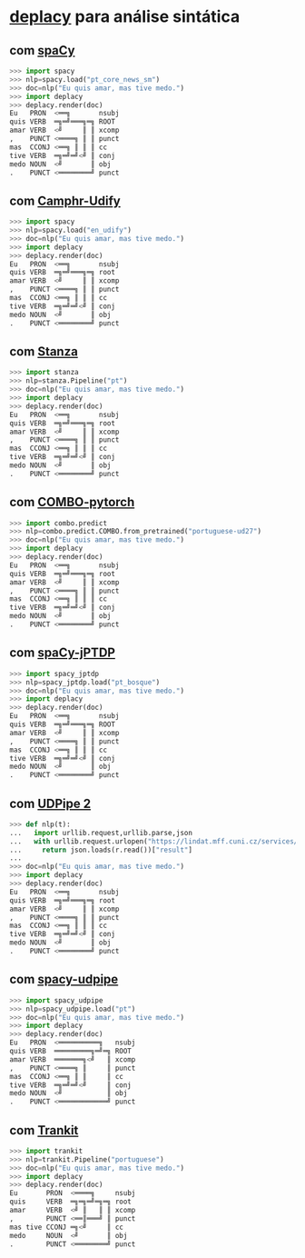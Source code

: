 # [deplacy](https://koichiyasuoka.github.io/deplacy/) para análise sintática

## com [spaCy](https://spacy.io/)

```py
>>> import spacy
>>> nlp=spacy.load("pt_core_news_sm")
>>> doc=nlp("Eu quis amar, mas tive medo.")
>>> import deplacy
>>> deplacy.render(doc)
Eu   PRON  <══╗       nsubj
quis VERB  ═╗═╝═══╗═╗ ROOT
amar VERB  <╝     ║ ║ xcomp
,    PUNCT <════╗ ║ ║ punct
mas  CCONJ <══╗ ║ ║ ║ cc
tive VERB  ═╗═╝═╝<╝ ║ conj
medo NOUN  <╝       ║ obj
.    PUNCT <════════╝ punct
```

## com [Camphr-Udify](https://camphr.readthedocs.io/en/stable/notes/udify.html)

```py
>>> import spacy
>>> nlp=spacy.load("en_udify")
>>> doc=nlp("Eu quis amar, mas tive medo.")
>>> import deplacy
>>> deplacy.render(doc)
Eu   PRON  <══╗       nsubj
quis VERB  ═╗═╝═══╗═╗ root
amar VERB  <╝     ║ ║ xcomp
,    PUNCT <════╗ ║ ║ punct
mas  CCONJ <══╗ ║ ║ ║ cc
tive VERB  ═╗═╝═╝<╝ ║ conj
medo NOUN  <╝       ║ obj
.    PUNCT <════════╝ punct
```

## com [Stanza](https://stanfordnlp.github.io/stanza)

```py
>>> import stanza
>>> nlp=stanza.Pipeline("pt")
>>> doc=nlp("Eu quis amar, mas tive medo.")
>>> import deplacy
>>> deplacy.render(doc)
Eu   PRON  <══╗       nsubj
quis VERB  ═╗═╝═══╗═╗ root
amar VERB  <╝     ║ ║ xcomp
,    PUNCT <════╗ ║ ║ punct
mas  CCONJ <══╗ ║ ║ ║ cc
tive VERB  ═╗═╝═╝<╝ ║ conj
medo NOUN  <╝       ║ obj
.    PUNCT <════════╝ punct
```

## com [COMBO-pytorch](https://gitlab.clarin-pl.eu/syntactic-tools/combo)

```py
>>> import combo.predict
>>> nlp=combo.predict.COMBO.from_pretrained("portuguese-ud27")
>>> doc=nlp("Eu quis amar, mas tive medo.")
>>> import deplacy
>>> deplacy.render(doc)
Eu   PRON  <══╗       nsubj
quis VERB  ═╗═╝═══╗═╗ root
amar VERB  <╝     ║ ║ xcomp
,    PUNCT <════╗ ║ ║ punct
mas  CCONJ <══╗ ║ ║ ║ cc
tive VERB  ═╗═╝═╝<╝ ║ conj
medo NOUN  <╝       ║ obj
.    PUNCT <════════╝ punct
```

## com [spaCy-jPTDP](https://github.com/KoichiYasuoka/spaCy-jPTDP)

```py
>>> import spacy_jptdp
>>> nlp=spacy_jptdp.load("pt_bosque")
>>> doc=nlp("Eu quis amar, mas tive medo.")
>>> import deplacy
>>> deplacy.render(doc)
Eu   PRON  <══╗       nsubj
quis VERB  ═╗═╝═══╗═╗ ROOT
amar VERB  <╝     ║ ║ xcomp
,    PUNCT <════╗ ║ ║ punct
mas  CCONJ <══╗ ║ ║ ║ cc
tive VERB  ═╗═╝═╝<╝ ║ conj
medo NOUN  <╝       ║ obj
.    PUNCT <════════╝ punct
```

## com [UDPipe 2](http://ufal.mff.cuni.cz/udpipe/2)

```py
>>> def nlp(t):
...   import urllib.request,urllib.parse,json
...   with urllib.request.urlopen("https://lindat.mff.cuni.cz/services/udpipe/api/process?model=pt&tokenizer&tagger&parser&data="+urllib.parse.quote(t)) as r:
...     return json.loads(r.read())["result"]
...
>>> doc=nlp("Eu quis amar, mas tive medo.")
>>> import deplacy
>>> deplacy.render(doc)
Eu   PRON  <══╗       nsubj
quis VERB  ═╗═╝═══╗═╗ root
amar VERB  <╝     ║ ║ xcomp
,    PUNCT <════╗ ║ ║ punct
mas  CCONJ <══╗ ║ ║ ║ cc
tive VERB  ═╗═╝═╝<╝ ║ conj
medo NOUN  <╝       ║ obj
.    PUNCT <════════╝ punct
```

## com [spacy-udpipe](https://github.com/TakeLab/spacy-udpipe)

```py
>>> import spacy_udpipe
>>> nlp=spacy_udpipe.load("pt")
>>> doc=nlp("Eu quis amar, mas tive medo.")
>>> import deplacy
>>> deplacy.render(doc)
Eu   PRON  <══════════╗   nsubj
quis VERB  ═════════╗═╝═╗ ROOT
amar VERB  ═══════╗<╝   ║ xcomp
,    PUNCT <════╗ ║     ║ punct
mas  CCONJ <══╗ ║ ║     ║ cc
tive VERB  ═╗═╝═╝<╝     ║ conj
medo NOUN  <╝           ║ obj
.    PUNCT <════════════╝ punct
```

## com [Trankit](https://github.com/nlp-uoregon/trankit)

```py
>>> import trankit
>>> nlp=trankit.Pipeline("portuguese")
>>> doc=nlp("Eu quis amar, mas tive medo.")
>>> import deplacy
>>> deplacy.render(doc)
Eu       PRON  <════╗     nsubj
quis     VERB  ═╗═╗═╝═╗═╗ root
amar     VERB  <╝ ║   ║ ║ xcomp
,        PUNCT <══║═══╝ ║ punct
mas tive CCONJ ═╗<╝     ║ cc
medo     NOUN  <╝       ║ obj
.        PUNCT <════════╝ punct
```
